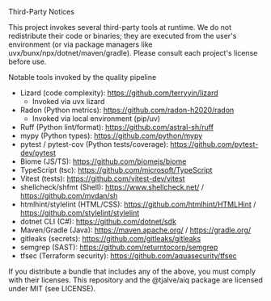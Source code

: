 Third-Party Notices

This project invokes several third-party tools at runtime. We do not redistribute their code or binaries; they are executed from the user's environment (or via package managers like uvx/bunx/npx/dotnet/maven/gradle). Please consult each project's license before use.

Notable tools invoked by the quality pipeline
- Lizard (code complexity): https://github.com/terryyin/lizard
  - Invoked via uvx lizard
- Radon (Python metrics): https://github.com/radon-h2020/radon
  - Invoked via local environment (pip/uv)
- Ruff (Python lint/format): https://github.com/astral-sh/ruff
- mypy (Python types): https://github.com/python/mypy
- pytest / pytest-cov (Python tests/coverage): https://github.com/pytest-dev/pytest
- Biome (JS/TS): https://github.com/biomejs/biome
- TypeScript (tsc): https://github.com/microsoft/TypeScript
- Vitest (tests): https://github.com/vitest-dev/vitest
- shellcheck/shfmt (Shell): https://www.shellcheck.net/ / https://github.com/mvdan/sh
- htmlhint/stylelint (HTML/CSS): https://github.com/htmlhint/HTMLHint / https://github.com/stylelint/stylelint
- dotnet CLI (C#): https://github.com/dotnet/sdk
- Maven/Gradle (Java): https://maven.apache.org/ / https://gradle.org/
- gitleaks (secrets): https://github.com/gitleaks/gitleaks
- semgrep (SAST): https://github.com/returntocorp/semgrep
- tfsec (Terraform security): https://github.com/aquasecurity/tfsec

If you distribute a bundle that includes any of the above, you must comply with their licenses. This repository and the @tjalve/aiq package are licensed under MIT (see LICENSE).
